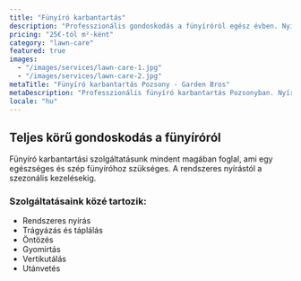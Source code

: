 ```yaml
---
title: "Fünyíró karbantartás"
description: "Professzionális gondoskodás a fünyíróról egész évben. Nyírás, trágyázás, öntözés és gyomirtás."
pricing: "25€-tól m²-ként"
category: "lawn-care"
featured: true
images:
  - "/images/services/lawn-care-1.jpg"
  - "/images/services/lawn-care-2.jpg"
metaTitle: "Fünyíró karbantartás Pozsony - Garden Bros"
metaDescription: "Professzionális fünyíró karbantartás Pozsonyban. Nyírás, trágyázás, öntözés. Vegye fel velünk a kapcsolatot ingyenes konzultációért."
locale: "hu"
---
```


## Teljes körű gondoskodás a fünyíróról

Fünyíró karbantartási szolgáltatásunk mindent magában foglal, ami egy egészséges és szép fünyíróhoz szükséges. A rendszeres nyírástól a szezonális kezelésekig.

### Szolgáltatásaink közé tartozik:

- Rendszeres nyírás
- Trágyázás és táplálás
- Öntözés
- Gyomirtás
- Vertikutálás
- Utánvetés